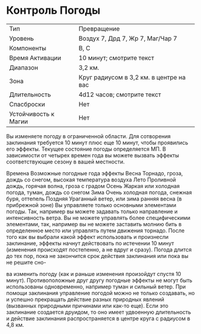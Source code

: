 
# Контроль Погоды

| | |
|---|---|
|Тип|Превращение|
|Уровень| Воздух 7, Дрд 7, Жр 7, Маг/Чар 7|
|Компоненты| В, С|
|Время Активации| 10 минут; смотрите текст|
|Диапазон| 3,2 км.|
|Зона| Круг радиусом в 3,2 км. в центре на вас|
|Длительность| 4d12 часов; смотрите текст|
|Спасброски| Нет|
|Устойчивость к Магии| Нет|

Вы изменяете погоду в ограниченной
области. Для сотворения заклинания
требуется 10 минут плюс еще 10 минут,
чтобы проявились его эффекты. Текущее состояние погоды определяется
МП. В зависимости от четырех времен
года вы можете вызвать эффекты соответствующие сезону в вашей местности.

Времена
Возможные погодные
года
эффекты
Весна
Торнадо, гроза, дождь
со снегом, высокая
температура воздуха
Лето
Проливной дождь, горячая
волна, гроза с градом
Осень
Жаркая или холодная
погода, туман, дождь со
снегом
Зима
Очень холодная погода,
снежная буря, оттепель
Поздняя Ураганный ветер, или
зима
ранняя весна (в прибрежной
зоне)
Вы управляете только основными
элементами погоды. Так, например вы
можете задавать только направление
и интенсивность ветра. Вы не можете управлять более специфическими
элементами, так, например вы не можете заставить молнию бить в определенное место или управлять путем
движения торнадо. После того как вы
выбрали какой эффект использовать и
произнесли заклинание, эффекты начнут действовать по истечении 10 минут
(изменения происходят постепенно, а
не вдруг и сразу). Погода длится до тех
пор, пока не закончится срок действия
заклинания или пока вы не решите сно-

ва изменить погоду (как и раньше изменения произойдут спустя 10 минут).
Противоположные друг другу погодные эффекты не могут быть использованы одновременно, например туман и
сильный ветер.
При помощи заклинания управление
погодой можно не только создавать, но
и успешно прекращать действие разных
природных явлений (вызванных природными причинами или как-то еще).
Если это заклинание создается друидом, то оно имеет удвоенную длительность и действие заклинания распространяется в центре круга с радиусом
в 4,8 км.